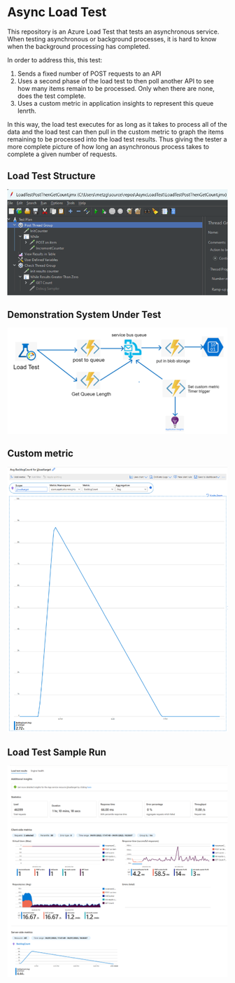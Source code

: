 # Async Load Test

This repository is an Azure Load Test that tests an asynchronous service. When testing asynchronous or background processes, it is hard to know when the background processing has completed.

In order to address this, this test:
1. Sends a fixed number of POST requests to an API
2. Uses a second phase of the load test to then poll another API to see how many items remain to be processed. Only when there are none, does the test complete.
3. Uses a custom metric in application insights to represent this queue lenrth.

In this way, the load test executes for as long as it takes to process all of the data and the load test can then pull in the custom metric to graph the items remaining to be processed into the load test results. Thus giving the tester a more complete picture of how long an asynchronous process takes to complete a given number of requests.

## Load Test Structure

![alt text](AsyncLoadTest/Images/load-test-in-jmeter.png "Load test structure.")

## Demonstration System Under Test

![alt text](AsyncLoadTest/Images/load-test-and-system-under-test.png "System under test.")

## Custom metric

![alt text](AsyncLoadTest/Images/backlogcount-metric.png "Custom metric.")

## Load Test Sample Run

![alt text](AsyncLoadTest/Images/load-test-results.png "Test results.")
